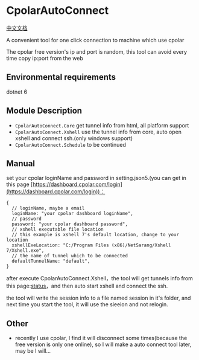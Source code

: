 # CpolarAutoConnect

[中文文档](https://github.com/LiXin-Link/CpolarAutoConnect/blob/main/README_zh.md)

A convenient tool for one click connection to machine which use cpolar

The cpolar free version's ip and port is random, this tool can avoid every time copy ip:port from the web

## Environmental requirements

dotnet 6 

## Module Description

* `CpolarAutoConnect.Core` get tunnel info from html, all platform support
* `CpolarAutoConnect.Xshell` use the tunnel info from core, auto open xshell and connect ssh.(only windows support) 
* `CpolarAutoConnect.Schedule` to be continued

## Manual

set your cpolar loginName and password in setting.json5.(you can get in this page [https://dashboard.cpolar.com/login](https://dashboard.cpolar.com/login))：

```json5
{
  // loginName, maybe a email
  loginName: "your cpolar dashboard loginName",
  // password
  password: "your cpolar dashboard password",
  // xshell executable file location
  // this example is xshell 7's default location, change to your location
  xshellExeLocation: "C:/Program Files (x86)/NetSarang/Xshell 7/Xshell.exe",
  // the name of tunnel which to be connected
  defaultTunnelName: "default",
}
```

after execute CpolarAutoConnect.Xshell，the tool will get tunnels info from this page:[status](https://dashboard.cpolar.com/status)，and then auto start xshell and connect the ssh.

the tool will write the session info to a file named session in it's folder, and next time you start the tool, it will use the sieeion and not relogin.


## Other

* recently I use cpolar, I find it will disconnect some times(because the free version is only one online), so I will make a auto connect tool later, may be I will...